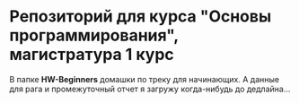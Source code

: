 # Репозиторий для курса "Основы программирования", магистратура 1 курс
В папке **HW-Beginners** домашки по треку для начинающих.
А данные для рага и промежуточный отчет я загружу когда-нибудь до дедлайна...
